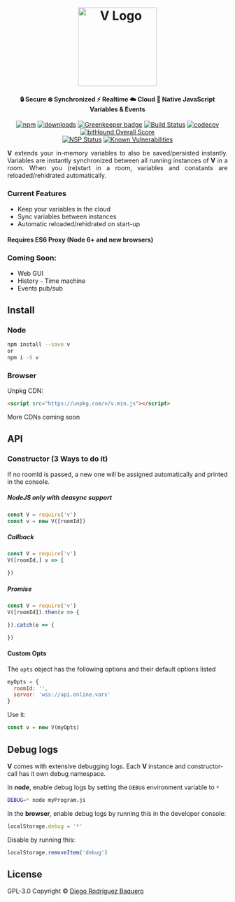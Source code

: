 <h1 align="center">
  <a href="https://vars.online"><img src="https://vars.online/logo.svg" alt="V Logo" width="180" /></a>
  <br>
</h1>
<h4 align="center">🔒 Secure ❄️ Synchronized ⚡️ Realtime ☁️ Cloud 🌈 Native JavaScript Variables &amp; Events</h4>

<p align="center"><a href="https://npmjs.org/package/v"><img src="https://img.shields.io/npm/v/v.svg" alt="npm" /></a> <a href="https://npmjs.org/package/v"><img src="https://img.shields.io/npm/dm/v.svg" alt="downloads" /></a> <a href="https://greenkeeper.io/"><img src="https://badges.greenkeeper.io/DiegoRBaquero/v.svg?token=a422ad2d4e68470f999284e20bc6a0f1936468ebfcb74c157a65c2a54037e0d2" alt="Greenkeeper badge" /></a> 
<a href="https://travis-ci.org/DiegoRBaquero/V"><img src="https://travis-ci.org/DiegoRBaquero/V.svg?branch=master" alt="Build Status" /></a> <a href="https://codecov.io/gh/DiegoRBaquero/V"><img src="https://codecov.io/gh/DiegoRBaquero/V/branch/master/graph/badge.svg" alt="codecov" /></a> <a href="https://www.bithound.io/github/DiegoRBaquero/V"><img src="https://www.bithound.io/github/DiegoRBaquero/V/badges/score.svg" alt="bitHound Overall Score"></a><br> <a href="https://nodesecurity.io/orgs/diegorbaquero/projects/fe10e154-1166-4afd-8ee8-26a395b2a04c"><img src="https://nodesecurity.io/orgs/diegorbaquero/projects/fe10e154-1166-4afd-8ee8-26a395b2a04c/badge" alt="NSP Status"></a> <a href="https://snyk.io/test/github/diegorbaquero/v"><img src="https://snyk.io/test/github/diegorbaquero/v/badge.svg" alt="Known Vulnerabilities" data-canonical-src="https://snyk.io/test/github/diegorbaquero/v" style="max-width:100%;"></a></p>

<p align="justify"><strong>V</strong> extends your in-memory variables to also be saved/persisted instantly. Variables are instantly synchronized
between all running instances of <strong>V</strong> in a room. When you (re)start in a room, variables and constants are reloaded/rehidrated automatically.</p>

### Current Features
- Keep your variables in the cloud
- Sync variables between instances
- Automatic reloaded/rehidrated on start-up

#### Requires ES6 Proxy (Node 6+ and new browsers)

### Coming Soon:
- Web GUI
- History - Time machine
- Events pub/sub

## Install

### Node
```sh
npm install --save v
or
npm i -S v
```

### Browser
Unpkg CDN:
```html
<script src="https://unpkg.com/v/v.min.js"></script>
```

More CDNs coming soon

## API

### Constructor (3 Ways to do it)

If no roomId is passed, a new one will be assigned automatically and printed in the console.

##### NodeJS only with deasync support
```js
const V = require('v')
const v = new V([roomId])
```

##### Callback
```js
const V = require('v')
V([roomId,] v => {

})
```

##### Promise
```js
const V = require('v')
V([roomId]).then(v => {

}).catch(e => {

})
```

#### Custom Opts

The `opts` object has the following options and their default options listed
```js
myOpts = {
  roomId: '',
  server: 'wss://api.online.vars'
}
```

Use it:
```js
const v = new V(myOpts)
```

## Debug logs

**V** comes with extensive debugging logs. Each **V** instance and constructor-call has it own debug namespace.

In **node**, enable debug logs by setting the `DEBUG` environment variable to `*`

```bash
DEBUG=* node myProgram.js
```

In the **browser**, enable debug logs by running this in the developer console:

```js
localStorage.debug = '*'
```

Disable by running this:

```js
localStorage.removeItem('debug')
```

## License
GPL-3.0 Copyright © [Diego Rodríguez Baquero](https://diegorbaquero.com)
